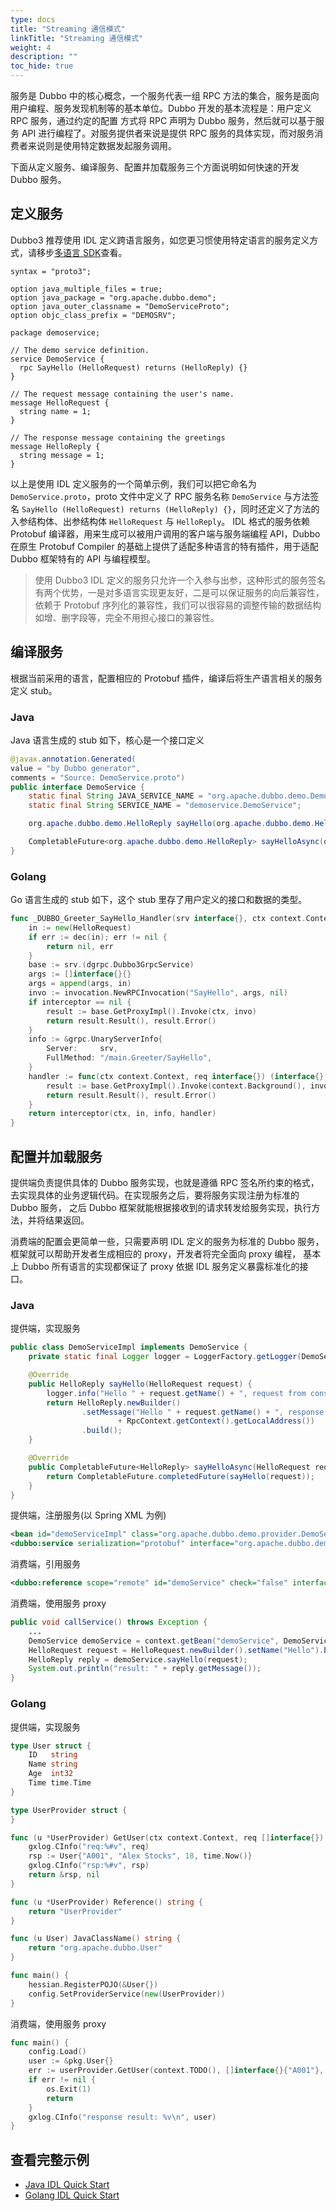 ```yaml
---
type: docs
title: "Streaming 通信模式"
linkTitle: "Streaming 通信模式"
weight: 4
description: ""
toc_hide: true
---
```


服务是 Dubbo 中的核心概念，一个服务代表一组 RPC 方法的集合，服务是面向用户编程、服务发现机制等的基本单位。Dubbo 开发的基本流程是：用户定义 RPC 服务，通过约定的配置
方式将 RPC 声明为 Dubbo 服务，然后就可以基于服务 API 进行编程了。对服务提供者来说是提供 RPC 服务的具体实现，而对服务消费者来说则是使用特定数据发起服务调用。

下面从定义服务、编译服务、配置并加载服务三个方面说明如何快速的开发 Dubbo 服务。

## 定义服务
Dubbo3 推荐使用 IDL 定义跨语言服务，如您更习惯使用特定语言的服务定义方式，请移步[多语言 SDK](../mannual)查看。

```text
syntax = "proto3";

option java_multiple_files = true;
option java_package = "org.apache.dubbo.demo";
option java_outer_classname = "DemoServiceProto";
option objc_class_prefix = "DEMOSRV";

package demoservice;

// The demo service definition.
service DemoService {
  rpc SayHello (HelloRequest) returns (HelloReply) {}
}

// The request message containing the user's name.
message HelloRequest {
  string name = 1;
}

// The response message containing the greetings
message HelloReply {
  string message = 1;
}

```

以上是使用 IDL 定义服务的一个简单示例，我们可以把它命名为 `DemoService.proto`，proto 文件中定义了 RPC 服务名称 `DemoService` 与方法签名
`SayHello (HelloRequest) returns (HelloReply) {}`，同时还定义了方法的入参结构体、出参结构体 `HelloRequest` 与 `HelloReply`。
IDL 格式的服务依赖 Protobuf 编译器，用来生成可以被用户调用的客户端与服务端编程 API，Dubbo 在原生 Protobuf Compiler 的基础上提供了适配多种语言的特有插件，用于适配 Dubbo 框架特有的 API 与编程模型。

> 使用 Dubbo3 IDL 定义的服务只允许一个入参与出参，这种形式的服务签名有两个优势，一是对多语言实现更友好，二是可以保证服务的向后兼容性，依赖于 Protobuf 序列化的兼容性，我们可以很容易的调整传输的数据结构如增、删字段等，完全不用担心接口的兼容性。

## 编译服务
根据当前采用的语言，配置相应的 Protobuf 插件，编译后将生产语言相关的服务定义 stub。

### Java
Java 语言生成的 stub 如下，核心是一个接口定义
```java
@javax.annotation.Generated(
value = "by Dubbo generator",
comments = "Source: DemoService.proto")
public interface DemoService {
    static final String JAVA_SERVICE_NAME = "org.apache.dubbo.demo.DemoService";
    static final String SERVICE_NAME = "demoservice.DemoService";

    org.apache.dubbo.demo.HelloReply sayHello(org.apache.dubbo.demo.HelloRequest request);

    CompletableFuture<org.apache.dubbo.demo.HelloReply> sayHelloAsync(org.apache.dubbo.demo.HelloRequest request);
}
```

### Golang

Go 语言生成的 stub 如下，这个 stub 里存了用户定义的接口和数据的类型。

```go
func _DUBBO_Greeter_SayHello_Handler(srv interface{}, ctx context.Context, dec func(interface{}) error, interceptor grpc.UnaryServerInterceptor) (interface{}, error) {
	in := new(HelloRequest)
	if err := dec(in); err != nil {
		return nil, err
	}
	base := srv.(dgrpc.Dubbo3GrpcService)
	args := []interface{}{}
	args = append(args, in)
	invo := invocation.NewRPCInvocation("SayHello", args, nil)
	if interceptor == nil {
		result := base.GetProxyImpl().Invoke(ctx, invo)
		return result.Result(), result.Error()
	}
	info := &grpc.UnaryServerInfo{
		Server:     srv,
		FullMethod: "/main.Greeter/SayHello",
	}
	handler := func(ctx context.Context, req interface{}) (interface{}, error) {
		result := base.GetProxyImpl().Invoke(context.Background(), invo)
		return result.Result(), result.Error()
	}
	return interceptor(ctx, in, info, handler)
}
```


## 配置并加载服务
提供端负责提供具体的 Dubbo 服务实现，也就是遵循 RPC 签名所约束的格式，去实现具体的业务逻辑代码。在实现服务之后，要将服务实现注册为标准的 Dubbo 服务，
之后 Dubbo 框架就能根据接收到的请求转发给服务实现，执行方法，并将结果返回。

消费端的配置会更简单一些，只需要声明 IDL 定义的服务为标准的 Dubbo 服务，框架就可以帮助开发者生成相应的 proxy，开发者将完全面向 proxy 编程，
基本上 Dubbo 所有语言的实现都保证了 proxy 依据 IDL 服务定义暴露标准化的接口。

### Java
提供端，实现服务
```java
public class DemoServiceImpl implements DemoService {
    private static final Logger logger = LoggerFactory.getLogger(DemoServiceImpl.class);

    @Override
    public HelloReply sayHello(HelloRequest request) {
        logger.info("Hello " + request.getName() + ", request from consumer: " + RpcContext.getContext().getRemoteAddress());
        return HelloReply.newBuilder()
                .setMessage("Hello " + request.getName() + ", response from provider: "
                        + RpcContext.getContext().getLocalAddress())
                .build();
    }

    @Override
    public CompletableFuture<HelloReply> sayHelloAsync(HelloRequest request) {
        return CompletableFuture.completedFuture(sayHello(request));
    }
}
```

提供端，注册服务(以 Spring XML 为例)
```xml
<bean id="demoServiceImpl" class="org.apache.dubbo.demo.provider.DemoServiceImpl"/>
<dubbo:service serialization="protobuf" interface="org.apache.dubbo.demo.DemoService" ref="demoServiceImpl"/>
```

消费端，引用服务
```xml
<dubbo:reference scope="remote" id="demoService" check="false" interface="org.apache.dubbo.demo.DemoService"/>
```

消费端，使用服务 proxy
```java
public void callService() throws Exception {
    ...
    DemoService demoService = context.getBean("demoService", DemoService.class);
    HelloRequest request = HelloRequest.newBuilder().setName("Hello").build();
    HelloReply reply = demoService.sayHello(request);
    System.out.println("result: " + reply.getMessage());
}
```

### Golang

提供端，实现服务

```go
type User struct {
	ID   string
	Name string
	Age  int32
	Time time.Time
}

type UserProvider struct {
}

func (u *UserProvider) GetUser(ctx context.Context, req []interface{}) (*User, error) {
	gxlog.CInfo("req:%#v", req)
	rsp := User{"A001", "Alex Stocks", 18, time.Now()}
	gxlog.CInfo("rsp:%#v", rsp)
	return &rsp, nil
}

func (u *UserProvider) Reference() string {
	return "UserProvider"
}

func (u User) JavaClassName() string {
	return "org.apache.dubbo.User"
}

func main() {
    hessian.RegisterPOJO(&User{})
	config.SetProviderService(new(UserProvider))
}
```

消费端，使用服务 proxy

```go
func main() {
	config.Load()
	user := &pkg.User{}
	err := userProvider.GetUser(context.TODO(), []interface{}{"A001"}, user)
	if err != nil {
		os.Exit(1)
		return
	}
	gxlog.CInfo("response result: %v\n", user)
}
```

## 查看完整示例
* [Java IDL Quick Start]()
* [Golang IDL Quick Start]()
